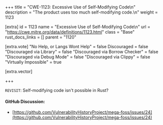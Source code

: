 +++
title = "CWE-1123: Excessive Use of Self-Modifying Code\n"
description = "The product uses too much self-modifying code.\n"
weight = 1123

[extra]
id = 1123
name = "Excessive Use of Self-Modifying Code\n"
url = "https://cwe.mitre.org/data/definitions/1123.html"
class = "Base"
rust_docs_links = []
parent = "1120"

[extra.vote]
"No Help, or Langs Wont Help" = false
Discouraged = false
"Discouraged via Library" = false
"Discouraged via Borrow Checker" = false
"Discouraged via Debug Mode" = false
"Discouraged via Clippy" = false
"Virtually Impossible" = true

[extra.vector]

+++

`REVISIT`: Self-modifying code isn't possible in Rust?

#### GitHub Discussion:
- [https://github.com/VulnerabilityHistoryProject/mega-foss/issues/24](https://github.com/VulnerabilityHistoryProject/mega-foss/issues/24)